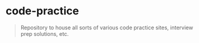 # code-practice

> Repository to house all sorts of various code practice sites, interview prep solutions, etc.
